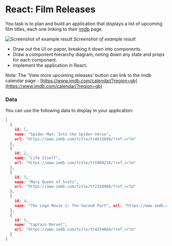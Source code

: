 # React: Film Releases

You task is to plan and build an application that displays a list of upcoming film titles, each one linking to their [imdb](https://www.imdb.com/) page.

![Screenshot of example result](images/film-releases.png)
*Screenshot of example result*

- Draw out the UI on paper, breaking it down into components.
- Draw a component hierarchy diagram, noting down any state and props for each component.
- Implement the application in React.

Note: The 'View more upcoming releases' button can link to the imdb calendar page - [https://www.imdb.com/calendar/?region=gb](https://www.imdb.com/calendar/?region=gb)

### Data

You can use the following data to display in your application:

```json
[
  {
    id: 1,
    name: "Spider-Man: Into the Spider-Verse",
    url: "https://www.imdb.com/title/tt4633694/?ref_=rlm"
  },
  {
    id: 2,
    name: "Life Itself",
    url: "https://www.imdb.com/title/tt5989218/?ref_=rlm"
  },
  {
    id: 3,
    name: "Mary Queen of Scots",
    url: "https://www.imdb.com/title/tt2328900/?ref_=rlm"
  },
  {
    id: 4,
    name: "The Lego Movie 2: The Second Part", url: "https://www.imdb.com/title/tt3513498/?ref_=rlm"
  },
  {
    id: 5,
    name: "Captain Marvel",
    url: "https://www.imdb.com/title/tt4154664/?ref_=rlm"
  }
]
```
